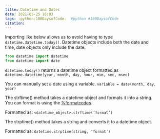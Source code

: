```yaml
---
title: Datetime and Dates
date: 2021-05-25 16:03
tags: :python:100DaysofCode:  #python #100DaysofCode
citation: 
---
```


Importing like below allows us to avoid having to type `datetime.datetime.today()`. Datetime objects include both the date and time, date objects only include the date.

```python
from datetime import datetime
from datetime import date
```
`datetime.today()` returns a datetime object formatted as
`datetime.datetime(year, month, day, hour, min, sec, msec)`

You can manually set a date using a variable.
`variable = date(month, day, year)`

The strftime() method takes a datetime object and formats it into a string. You can format is using the [%formatcodes]( https://www.w3schools.com/python/python_datetime.asp).

Formatted as:
`<datetime_object>.strftime(‘format’)`
 
The strptime() method takes a string and converts it to a datetime object.

Formatted as: 
`datetime.strptime(string, ‘format’)`
